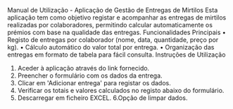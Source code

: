 Manual de Utilização - Aplicação de Gestão de Entregas de Mirtilos
Esta aplicação tem como objetivo registar e acompanhar as entregas de mirtilos realizadas por colaboradores, permitindo calcular automaticamente os prémios com base na qualidade das entregas.
Funcionalidades Principais
• Registo de entregas por colaborador (nome, data, quantidade, preço por kg).
• Cálculo automático do valor total por entrega.
• Organização das entregas em formato de tabela para fácil consulta.
Instruções de Utilização
1. Aceder à aplicação através do link fornecido.
2. Preencher o formulário com os dados da entrega.
3. Clicar em 'Adicionar entrega' para registar os dados.
4. Verificar os totais e valores calculados no registo abaixo do formulário.
5. Descarregar em ficheiro EXCEL.
6.Opção de limpar dados.
